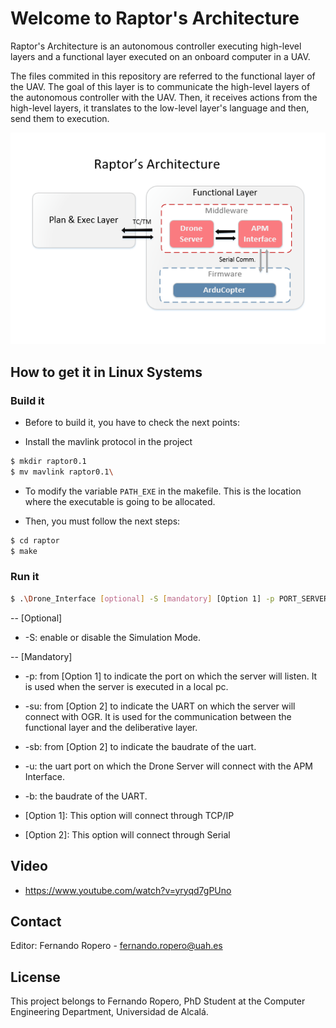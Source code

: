 # Welcome to Raptor's Architecture
Raptor's Architecture is an autonomous controller executing high-level layers and a functional layer executed on an onboard computer in a UAV.

The files commited in this repository are referred to the functional layer of the UAV. The goal of this layer is to communicate the high-level layers of the autonomous controller with the UAV. Then, it receives actions from the high-level layers, it translates to the low-level layer's language and then, send them to execution.

![Raptor](/extra/RaptorArchitecture.PNG)

## How to get it in Linux Systems
### Build it
- Before to build it, you have to check the next points:

* Install the mavlink protocol in the project
```sh
$ mkdir raptor0.1
$ mv mavlink raptor0.1\ 
```

* To modify the variable ```PATH_EXE``` in the makefile. This is the location where the executable is going to be allocated. 

- Then, you must follow the next steps:
```sh
$ cd raptor
$ make
```

### Run it
```sh
$ .\Drone_Interface [optional] -S [mandatory] [Option 1] -p PORT_SERVER [Option 2] -su SERVER_UART -sb BAUD_SERVER [mandatory] -u UART_APM -b BAUD_APM
````
-- [Optional]
- -S: enable or disable the Simulation Mode. 

-- [Mandatory]
- -p: from [Option 1] to indicate the port on which the server will listen. It is used when the server is executed in a local pc.
- -su: from [Option 2] to indicate the UART on which the server will connect with OGR. It is used for the communication between the functional layer and the deliberative layer.
- -sb: from [Option 2] to indicate the baudrate of the uart.
- -u: the uart port on which the Drone Server will connect with the APM Interface.
- -b: the baudrate of the UART.

- [Option 1]: This option will connect through TCP/IP
- [Option 2]: This option will connect through Serial
    
## Video
- https://www.youtube.com/watch?v=yryqd7gPUno


## Contact
Editor: Fernando Ropero - fernando.ropero@uah.es

## License

This project belongs to Fernando Ropero, PhD Student at the Computer Engineering Department, Universidad de Alcalá. 
